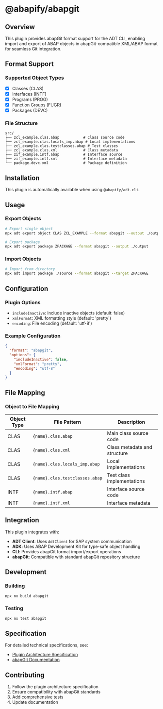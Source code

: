 # @abapify/abapgit

## Overview

This plugin provides abapGit format support for the ADT CLI, enabling import and export of ABAP objects in abapGit-compatible XML/ABAP format for seamless Git integration.

## Format Support

### Supported Object Types

- [x] Classes (CLAS)
- [x] Interfaces (INTF)
- [x] Programs (PROG)
- [x] Function Groups (FUGR)
- [x] Packages (DEVC)

### File Structure

```
src/
├── zcl_example.clas.abap           # Class source code
├── zcl_example.clas.locals_imp.abap # Local implementations
├── zcl_example.clas.testclasses.abap # Test classes
├── zcl_example.clas.xml            # Class metadata
├── zif_example.intf.abap           # Interface source
├── zif_example.intf.xml            # Interface metadata
└── package.devc.xml                # Package definition
```

## Installation

This plugin is automatically available when using `@abapify/adt-cli`.

## Usage

### Export Objects

```bash
# Export single object
npx adt export object CLAS ZCL_EXAMPLE --format abapgit --output ./output

# Export package
npx adt export package ZPACKAGE --format abapgit --output ./output
```

### Import Objects

```bash
# Import from directory
npx adt import package ./source --format abapgit --target ZPACKAGE
```

## Configuration

### Plugin Options

- `includeInactive`: Include inactive objects (default: false)
- `xmlFormat`: XML formatting style (default: 'pretty')
- `encoding`: File encoding (default: 'utf-8')

### Example Configuration

```json
{
  "format": "abapgit",
  "options": {
    "includeInactive": false,
    "xmlFormat": "pretty",
    "encoding": "utf-8"
  }
}
```

## File Mapping

### Object to File Mapping

| Object Type | File Pattern                   | Description                  |
| ----------- | ------------------------------ | ---------------------------- |
| CLAS        | `{name}.clas.abap`             | Main class source code       |
| CLAS        | `{name}.clas.xml`              | Class metadata and structure |
| CLAS        | `{name}.clas.locals_imp.abap`  | Local implementations        |
| CLAS        | `{name}.clas.testclasses.abap` | Test class implementations   |
| INTF        | `{name}.intf.abap`             | Interface source code        |
| INTF        | `{name}.intf.xml`              | Interface metadata           |

## Integration

This plugin integrates with:

- **ADT Client**: Uses `AdtClient` for SAP system communication
- **ADK**: Uses ABAP Development Kit for type-safe object handling
- **CLI**: Provides abapGit format import/export operations
- **abapGit**: Compatible with standard abapGit repository structure

## Development

### Building

```bash
npx nx build abapgit
```

### Testing

```bash
npx nx test abapgit
```

## Specification

For detailed technical specifications, see:

- [Plugin Architecture Specification](../../docs/specs/adt-cli/plugin-architecture.md)
- [abapGit Documentation](https://docs.abapgit.org/)

## Contributing

1. Follow the plugin architecture specification
2. Ensure compatibility with abapGit standards
3. Add comprehensive tests
4. Update documentation
